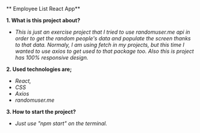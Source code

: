 ** Employee List React App**

**1. What is this project about?**

- *This is just an exercise project that I tried to use randomuser.me api in order to get the random people's data and populate the screen thanks to that data. Normaly, I am using fetch in my projects, but this time I wanted to use axios to get used to that package too. Also this is project has 100% responsive design.*

**2. Used technologies are;**

- *React,*
- *CSS*
- *Axios*
- *randomuser.me*

**3. How to start the project?**

- *Just use "npm start" on the terminal.*